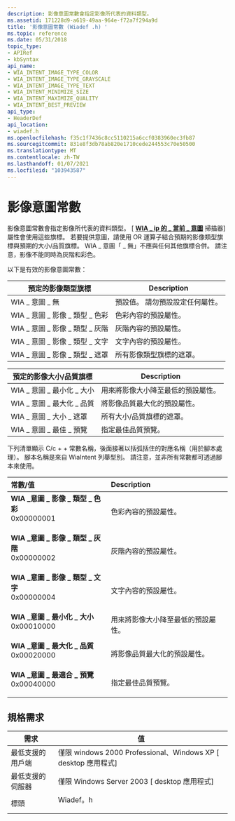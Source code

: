 ```yaml
---
description: 影像意圖常數會指定影像所代表的資料類型。
ms.assetid: 171228d9-a619-49aa-964e-f72a7f294a9d
title: '影像意圖常數 (Wiadef .h) '
ms.topic: reference
ms.date: 05/31/2018
topic_type:
- APIRef
- kbSyntax
api_name:
- WIA_INTENT_IMAGE_TYPE_COLOR
- WIA_INTENT_IMAGE_TYPE_GRAYSCALE
- WIA_INTENT_IMAGE_TYPE_TEXT
- WIA_INTENT_MINIMIZE_SIZE
- WIA_INTENT_MAXIMIZE_QUALITY
- WIA_INTENT_BEST_PREVIEW
api_type:
- HeaderDef
api_location:
- wiadef.h
ms.openlocfilehash: f35c1f7436c8cc5110215a6ccf0383960ec3fb87
ms.sourcegitcommit: 831e8f3db78ab820e1710cede244553c70e50500
ms.translationtype: MT
ms.contentlocale: zh-TW
ms.lasthandoff: 01/07/2021
ms.locfileid: "103943587"
---
```

# <a name="image-intent-constants"></a>影像意圖常數

影像意圖常數會指定影像所代表的資料類型。 [ [**WIA \_ ip 的 \_ 當前 \_ 意圖**](-wia-wiaitempropscanneritem.md) 掃描器] 屬性會使用這些旗標。 若要提供意圖，請使用 OR 運算子結合預期的影像類型旗標與預期的大小/品質旗標。 WIA \_ 意圖「 \_ 無」不應與任何其他旗標合併。 請注意，影像不能同時為灰階和彩色。

以下是有效的影像意圖常數：



| 預定的影像類型旗標           | Description                                  |
|-------------------------------------|----------------------------------------------|
| WIA \_ 意圖 \_ 無                   | 預設值。 請勿預設設定任何屬性。 |
| WIA \_ 意圖 \_ 影像 \_ 類型 \_ 色彩     | 色彩內容的預設屬性。         |
| WIA \_ 意圖 \_ 影像 \_ 類型 \_ 灰階 | 灰階內容的預設屬性。     |
| WIA \_ 意圖 \_ 影像 \_ 類型 \_ 文字      | 文字內容的預設屬性。          |
| WIA \_ 意圖 \_ 影像 \_ 類型 \_ 遮罩      | 所有影像類型旗標的遮罩。        |



 



| 預定的影像大小/品質旗標 | Description                                  |
|-----------------------------------|----------------------------------------------|
| WIA \_ 意圖 \_ 最小化 \_ 大小       | 用來將影像大小降至最低的預設屬性。    |
| WIA \_ 意圖 \_ 最大化 \_ 品質    | 將影像品質最大化的預設屬性。 |
| WIA \_ 意圖 \_ 大小 \_ 遮罩           | 所有大小/品質旗標的遮罩。      |
| WIA \_ 意圖 \_ 最佳 \_ 預覽        | 指定最佳品質預覽。          |



 

下列清單顯示 C/c + + 常數名稱，後面接著以括弧括住的對應名稱（用於腳本處理）。 腳本名稱是來自 WiaIntent 列舉型別。 請注意，並非所有常數都可透過腳本來使用。



| 常數/值                                                                                                                                                                                                                                                                         | Description                                             |
|:---------------------------------------------------------------------------------------------------------------------------------------------------------------------------------------------------------------------------------------------------------------------------------------|:--------------------------------------------------------|
| <span id="WIA_INTENT_IMAGE_TYPE_COLOR"></span><span id="wia_intent_image_type_color"></span><dl> <dt>**WIA \_意圖 \_ 影像 \_ 類型 \_ 色彩**</dt> <dt>0x00000001</dt> </dl>             | 色彩內容的預設屬性。<br/>         |
| <span id="WIA_INTENT_IMAGE_TYPE_GRAYSCALE"></span><span id="wia_intent_image_type_grayscale"></span><dl> <dt>**WIA \_意圖 \_ 影像 \_ 類型 \_ 灰階**</dt> <dt>0x00000002</dt> </dl> | 灰階內容的預設屬性。<br/>     |
| <span id="WIA_INTENT_IMAGE_TYPE_TEXT"></span><span id="wia_intent_image_type_text"></span><dl> <dt>**WIA \_意圖 \_ 影像 \_ 類型 \_ 文字**</dt> <dt>0x00000004</dt> </dl>                | 文字內容的預設屬性。<br/>          |
| <span id="WIA_INTENT_MINIMIZE_SIZE"></span><span id="wia_intent_minimize_size"></span><dl> <dt>**WIA \_意圖 \_ 最小化 \_ 大小**</dt> <dt>0x00010000</dt> </dl>                       | 用來將影像大小降至最低的預設屬性。<br/>    |
| <span id="WIA_INTENT_MAXIMIZE_QUALITY"></span><span id="wia_intent_maximize_quality"></span><dl> <dt>**WIA \_意圖 \_ 最大化 \_ 品質**</dt> <dt>0x00020000</dt> </dl>              | 將影像品質最大化的預設屬性。<br/> |
| <span id="WIA_INTENT_BEST_PREVIEW"></span><span id="wia_intent_best_preview"></span><dl> <dt>**WIA \_意圖 \_ 最適合 \_ 預覽**</dt> <dt>0x00040000</dt> </dl>                          | 指定最佳品質預覽。<br/>          |



## <a name="requirements"></a>規格需求



| 需求 | 值 |
|-------------------------------------|-------------------------------------------------------------------------------------|
| 最低支援的用戶端<br/> | 僅限 windows 2000 Professional、Windows XP \[ desktop 應用程式\]<br/>              |
| 最低支援的伺服器<br/> | 僅限 Windows Server 2003 \[ desktop 應用程式\]<br/>                                |
| 標頭<br/>                   | <dl> <dt>Wiadef。h</dt> </dl> |



 

 




